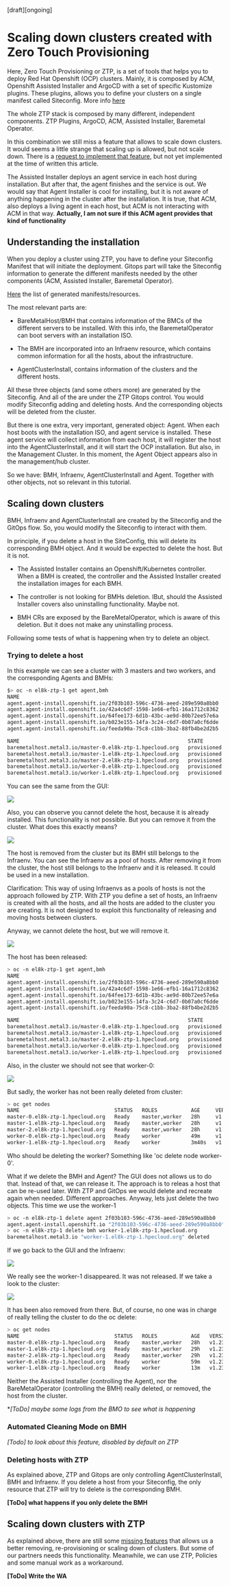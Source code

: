  [draft][ongoing]

# Scaling down clusters created with Zero Touch Provisioning

Here, Zero Touch Provisioning or ZTP, is a set of tools that helps you to deploy Red Hat Openshift (OCP) clusters. Mainly, it is composed by ACM, Openshift Assisted Installer and ArgoCD with a set of specific Kustomize plugins. These plugins, allows you to define your clusters on a single manifest called Siteconfig. More info [here](https://docs.openshift.com/container-platform/4.11/scalability_and_performance/ztp_far_edge/ztp-deploying-far-edge-clusters-at-scale.html)

The whole ZTP stack is composed by many different, independent components. ZTP Plugins, ArgoCD, ACM, Assisted Installer, Baremetal Operator. 

In this combination we still miss a feature that allows to scale down clusters. It would seems a little strange that scaling up is allowed, but not scale down. There is a  [request to implement that feature](https://issues.redhat.com/browse/RFE-3431), but not yet implemented at the time of written this article.

The Assisted Installer deploys an agent service in each host during installation. But after that, the agent finishes and the service is out. We would say that Agent Installer is cool for installing, but it is not aware of anything happening in the cluster after the installation. It is true, that ACM, also deploys a living agent in each host, but ACM is not interacting with ACM in that way. **Actually, I am not sure if this ACM agent provides that kind of functionality**



## Understanding the installation

When you deploy a cluster using ZTP, you have to define your Siteconfig Manifest that will initiate the deployment. Gitops part will take the Siteconfig information to generate the different manifests needed by the other components (ACM, Assisted Installer, Baremetal Operator).

[Here](https://docs.openshift.com/container-platform/4.11/scalability_and_performance/ztp_far_edge/ztp-manual-install.html#ztp-installation-crs_ztp-manual-install) the list of generated manifests/resources.

The most relevant parts are:

* BareMetalHost/BMH that contains information of the BMCs of the different servers to be installed. With this info, the BaremetalOperator can boot servers with an installation ISO.

* The BMH are incorporated into an Infraenv resource, which contains common information for all the hosts, about the infrastructure.

* AgentClusterInstall, contains information of the clusters and the different hosts.

All these three objects (and some others more) are generated by the Siteconfig. And all of the are under the ZTP Gitops control. You would modify Siteconfig adding and deleting hosts. And the corresponding objects will be deleted from the cluster.

But there is one extra, very important, generated object: Agent. When each host boots with the installation ISO, and agent service is installed. These agent service will collect information from each host, it will register the host into the AgentClusterInstall, and it will start the OCP installation. But also, in the Management Cluster. In this moment, the Agent Object appears also in the management/hub cluster.

So we have: BMH, Infraenv, AgentClusterInstall and Agent. Together with other objects, not so relevant in this tutorial.

## Scaling down clusters

BMH, Infraenv and AgentClusterInstall are created by the Siteconfig and the GitOps flow. So, you would modify the Siteconfig to interact with them. 

In principle, if you delete a host in the SiteConfig, this will delete its corresponding BMH object. And it would be expected to delete the host. But it is not.

* The Assisted Installer contains an Openshift/Kubernetes controller. When a BMH is created, the controller and the Assisted Installer created the installation images for each BMH.

* The controller is not looking for BMHs deletion. IBut, should the Assisted Installer covers also uninstalling functionality. Maybe not.

* BMH CRs are exposed by the BareMetalOperator, which is aware of this deletion. But it does not make any uninstalling process.

Following some tests of what is happening when try to delete an object.

### Trying to delete a host

In this example we can see a cluster with 3 masters and two workers, and the corresponding Agents and BMHs:

```bash
$> oc -n el8k-ztp-1 get agent,bmh
NAME                                                                    CLUSTER      APPROVED   ROLE     STAGE
agent.agent-install.openshift.io/2f03b103-596c-4736-aeed-289e590a8bb0   el8k-ztp-1   true       worker   Done
agent.agent-install.openshift.io/42a4c6df-1598-1e66-efb1-16a1712c8362   el8k-ztp-1   true       master   Done
agent.agent-install.openshift.io/64fee173-6d1b-43bc-ae9d-80b72ee57e6a   el8k-ztp-1   true       worker   Done
agent.agent-install.openshift.io/b023e155-14fa-3c24-c6d7-0b07a0cf6dde   el8k-ztp-1   true       master   Done
agent.agent-install.openshift.io/feeda90a-75c8-c1bb-3ba2-88fb4be2d2b5   el8k-ztp-1   true       master   Done

NAME                                                       STATE         CONSUMER   ONLINE   ERROR   AGE
baremetalhost.metal3.io/master-0.el8k-ztp-1.hpecloud.org   provisioned              true             28h
baremetalhost.metal3.io/master-1.el8k-ztp-1.hpecloud.org   provisioned              true             28h
baremetalhost.metal3.io/master-2.el8k-ztp-1.hpecloud.org   provisioned              true             28h
baremetalhost.metal3.io/worker-0.el8k-ztp-1.hpecloud.org   provisioned              true             43m
baremetalhost.metal3.io/worker-1.el8k-ztp-1.hpecloud.org   provisioned              true             43m

```

You can see the same from the GUI:

![](assets/2022-12-15-18-07-51-image.png)

Also, you can observe you cannot delete the host, because it is already installed. This functionality is not possible.  But you can remove it from the cluster. What does this exactly means?

![](assets/2022-12-15-18-11-12-image.png)

The host is removed from the cluster but its BMH still belongs to the Infraenv. You can see the Infraenv as a pool of hosts. After removing it from the cluster, the host still belongs to the Infraenv and it is released. It could be used in a new installation. 

Clarification: This way of using Infraenvs as a pools of hosts is not the approach followed by ZTP. With ZTP you define a set of hosts, an Infraenv is created with all the hosts, and all the hosts are added to the cluster you are creating. It is not designed to exploit this functionality of releasing and moving hosts between clusters.

Anyway, we cannot delete the host, but we will remove it.

![](assets/2022-12-15-18-16-14-image.png)

The host has been released:

```bash
> oc -n el8k-ztp-1 get agent,bmh
NAME                                                                    CLUSTER      APPROVED   ROLE     STAGE
agent.agent-install.openshift.io/2f03b103-596c-4736-aeed-289e590a8bb0   el8k-ztp-1   true       worker   Done
agent.agent-install.openshift.io/42a4c6df-1598-1e66-efb1-16a1712c8362   el8k-ztp-1   true       master   Done
agent.agent-install.openshift.io/64fee173-6d1b-43bc-ae9d-80b72ee57e6a                true       worker   Done
agent.agent-install.openshift.io/b023e155-14fa-3c24-c6d7-0b07a0cf6dde   el8k-ztp-1   true       master   Done
agent.agent-install.openshift.io/feeda90a-75c8-c1bb-3ba2-88fb4be2d2b5   el8k-ztp-1   true       master   Done

NAME                                                       STATE         CONSUMER   ONLINE   ERROR   AGE
baremetalhost.metal3.io/master-0.el8k-ztp-1.hpecloud.org   provisioned              true             29h
baremetalhost.metal3.io/master-1.el8k-ztp-1.hpecloud.org   provisioned              true             29h
baremetalhost.metal3.io/master-2.el8k-ztp-1.hpecloud.org   provisioned              true             29h
baremetalhost.metal3.io/worker-0.el8k-ztp-1.hpecloud.org   provisioned              true             58m
baremetalhost.metal3.io/worker-1.el8k-ztp-1.hpecloud.org   provisioned              true             12m

```

Also, in the cluster we should not see that worker-0:

![](assets/2022-12-15-18-20-35-image.png)

But sadly, the worker has not been really deleted from cluster:

```bash
> oc get nodes
NAME                               STATUS   ROLES           AGE     VERSION
master-0.el8k-ztp-1.hpecloud.org   Ready    master,worker   28h     v1.23.12+8a6bfe4
master-1.el8k-ztp-1.hpecloud.org   Ready    master,worker   28h     v1.23.12+8a6bfe4
master-2.el8k-ztp-1.hpecloud.org   Ready    master,worker   28h     v1.23.12+8a6bfe4
worker-0.el8k-ztp-1.hpecloud.org   Ready    worker          49m     v1.23.12+8a6bfe4
worker-1.el8k-ztp-1.hpecloud.org   Ready    worker          3m40s   v1.23.12+8a6bfe4
```

Who should be deleting the worker? Something like 'oc delete node worker-0'. 



What if we delete the BMH and Agent? The GUI does not allows us to do that. Instead of that, we can release it. The approach is to releas a host that can be re-used later. With ZTP and GitOps we would delete and recreate again when needed. Different approaches. Anyway, lets just delete the two objects. This time we use the worker-1

```bash
> oc -n el8k-ztp-1 delete agent 2f03b103-596c-4736-aeed-289e590a8bb0 
agent.agent-install.openshift.io "2f03b103-596c-4736-aeed-289e590a8bb0" deleted
> oc -n el8k-ztp-1 delete bmh worker-1.el8k-ztp-1.hpecloud.org
baremetalhost.metal3.io "worker-1.el8k-ztp-1.hpecloud.org" deleted
```

If we go back to the GUI and the Infraenv:

![](assets/2022-12-15-18-29-15-image.png)

We really see the worker-1 disappeared. It was not released. If we take a look to the cluster:

![](assets/2022-12-15-18-30-46-image.png)

It has been also removed from there. But, of course, no one was in charge of really telling the cluster to do the oc delete:

```bash
> oc get nodes
NAME                               STATUS   ROLES           AGE   VERSION
master-0.el8k-ztp-1.hpecloud.org   Ready    master,worker   28h   v1.23.12+8a6bfe4
master-1.el8k-ztp-1.hpecloud.org   Ready    master,worker   29h   v1.23.12+8a6bfe4
master-2.el8k-ztp-1.hpecloud.org   Ready    master,worker   29h   v1.23.12+8a6bfe4
worker-0.el8k-ztp-1.hpecloud.org   Ready    worker          59m   v1.23.12+8a6bfe4
worker-1.el8k-ztp-1.hpecloud.org   Ready    worker          13m   v1.23.12+8a6bfe4

```

Neither the Assisted Installer (controlling the Agent), nor the BareMetalOperator (controlling the BMH) really deleted, or removed, the host from the cluster.

**[ToDo] maybe some logs from the BMO to see what is happening*

### Automated Cleaning Mode on BMH

*[Todo] to look about this feature, disabled by default on ZTP*



### Deleting hosts with ZTP

As explained above, ZTP and Gitops are only controlling AgentClusterInstall, BMH and Infraenv. If you delete a host from your Siteconfig, the only resource that ZTP will try to delete is the corresponding BMH.

**[ToDo] what happens if you only delete the BMH**







## Scaling down clusters with ZTP

As explained above, there are still some [missing features](https://issues.redhat.com/browse/RFE-3431) that allows us a better removing, re-provisioning or scaling down of clusters. But some of our partners needs this functionality. Meanwhile, we can use ZTP, Policies and some manual work as a workaround.

**[ToDo] Write the WA**




